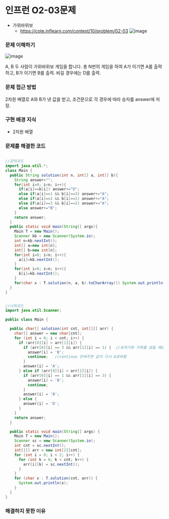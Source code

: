 # 인프런 O2-03문제
- 가위바위보
    - https://cote.inflearn.com/contest/10/problem/02-03
![image](https://user-images.githubusercontent.com/90403366/212477629-2a078f5d-6cad-420b-9fbb-a15eb9860e1c.png)

### 문제 이해하기
![image](https://user-images.githubusercontent.com/90403366/212477614-e114590b-c0cd-457e-a5aa-3da7794f3813.png)

A, B 두 사람이 가위바위보 게임을 합니다. 총 N번의 게임을 하여 A가 이기면 A를 출력하고, B가 이기면 B를 출력. 비길 경우에는 D를 출력.

### 문제 접근 방법

2차원 배열로 A와 B가 낸 값을 받고, 조건문으로 각 경우에 따라 승자를 answer에 저장.


### 구현 배경 지식

- 2차원 배열

### 문제를 해결한 코드
```java

//강의코드
import java.util.*;
class Main {
  public String solution(int n, int[] a, int[] b){
    String answer="";
    for(int i=0; i<n; i++){
      if(a[i]==b[i]) answer+="D";
      else if(a[i]==1 && b[i]==3) answer+="A";
      else if(a[i]==2 && b[i]==1) answer+="A";
      else if(a[i]==3 && b[i]==2) answer+="A";
      else answer+="B";
    }
    return answer;
  }
  public static void main(String[] args){
    Main T = new Main();
    Scanner kb = new Scanner(System.in);
    int n=kb.nextInt();
    int[] a=new int[n];
    int[] b=new int[n];
    for(int i=0; i<n; i++){
      a[i]=kb.nextInt();
    }
    for(int i=0; i<n; i++){
      b[i]=kb.nextInt();
    }
    for(char x : T.solution(n, a, b).toCharArray()) System.out.println(x);
  }
}


//나의코드
import java.util.Scanner;

public class Main {

  public char[] solution(int cnt, int[][] arr) {
    char[] answer = new char[cnt];
    for (int i = 0; i < cnt; i++) {
      if (arr[0][i] > arr[1][i]) {
        if (arr[0][i] == 3 && arr[1][i] == 1) {  //보자기와 가위를 냈을 때는 대소관계가 반대이므로 주의
          answer[i] = 'B';
          continue;   //continue 안써주면 값이 다시 A로바뀜
        }
        answer[i] = 'A';
      } else if (arr[0][i] < arr[1][i]) {
        if (arr[0][i] == 1 && arr[1][i] == 3) {
          answer[i] = 'B';
          continue;
        }
        answer[i] = 'B';
      } else {
        answer[i] = 'D';
      }
    }
    return answer;
  }

  public static void main(String[] args) {
    Main T = new Main();
    Scanner sc = new Scanner(System.in);
    int cnt = sc.nextInt();
    int[][] arr = new int[2][cnt];
    for (int i = 0; i < 2; i++) {
      for (int k = 0; k < cnt; k++) {
        arr[i][k] = sc.nextInt();
      }
    }
    for (char x : T.solution(cnt, arr)) {
      System.out.println(x);
    }
  }
}

```

### 해결하지 못한 이유

